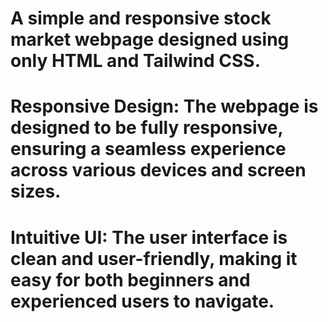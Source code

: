 # A simple and responsive stock market webpage designed using only HTML and Tailwind CSS.
# Responsive Design: The webpage is designed to be fully responsive, ensuring a seamless experience across various devices and screen sizes.
# Intuitive UI: The user interface is clean and user-friendly, making it easy for both beginners and experienced users to navigate.
